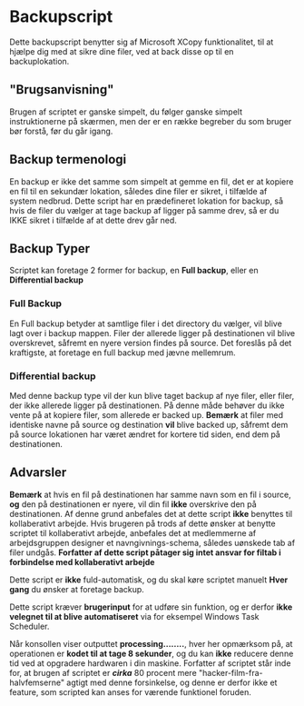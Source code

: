 # Backupscript
Dette backupscript benytter sig af Microsoft XCopy funktionalitet, til at hjælpe dig med at sikre dine filer, ved at back disse op til en backuplokation.

## "Brugsanvisning"
Brugen af scriptet er ganske simpelt, du følger ganske simpelt instruktionerne på skærmen, men der er en række begreber du som bruger bør forstå, før du går igang.

## Backup termenologi
En backup er ikke det samme som simpelt at gemme en fil, det er at kopiere en fil til en sekundær lokation, således dine filer er sikret, i tilfælde af system nedbrud.
Dette script har en prædefineret lokation for backup, så hvis de filer du vælger at tage backup af ligger på samme drev, så er du IKKE sikret i tilfælde af at dette drev går ned.
## Backup Typer
Scriptet kan foretage 2 former for backup, en **Full backup**, eller en **Differential backup**
### Full Backup
En Full backup betyder at samtlige filer i det directory du vælger, vil blive lagt over i backup mappen. Filer der allerede ligger på destinationen vil blive overskrevet, såfremt en nyere version findes på source. Det foreslås på det kraftigste, at foretage en full backup med jævne mellemrum.
### Differential backup
Med denne backup type vil der kun blive taget backup af nye filer, eller filer, der ikke allerede ligger på destinationen. På denne måde behøver du ikke vente på at kopiere filer, som allerede er backed up. **Bemærk** at filer med identiske navne på source og destination **vil** blive backed up, såfremt dem på source lokationen har været ændret for kortere tid siden, end dem på destinationen.

## Advarsler

**Bemærk** at hvis en fil på destinationen har samme navn som en fil i source, **og** den på destinationen er nyere, vil din fil **ikke** overskrive den på destinationen. Af denne grund anbefales det at dette script **ikke** benyttes til kollaberativt arbejde.
Hvis brugeren på trods af dette ønsker at benytte scriptet til kollaberativt arbejde, anbefales det at medlemmerne af arbejdsgruppen designer et navngivnings-schema, således uønskede tab af filer undgås. **Forfatter af dette script påtager sig intet ansvar for filtab i forbindelse med kollaberativt arbejde**

Dette script er **ikke** fuld-automatisk, og du skal køre scriptet manuelt **Hver gang** du ønsker at foretage backup.

Dette script kræver **brugerinput** for at udføre sin funktion, og er derfor **ikke velegnet til at blive automatiseret** via for eksempel Windows Task Scheduler.

Når konsollen viser outputtet **processing........**, hver her opmærksom på, at operationen er **kodet til at tage 8 sekunder**, og du kan **ikke** reducere denne tid ved at opgradere hardwaren i din maskine. Forfatter af scriptet står inde for, at brugen af scriptet er ***cirka*** 80 procent mere "hacker-film-fra-halvfemserne" agtigt med denne forsinkelse, og denne er derfor ikke et feature, som scripted kan anses for værende funktionel foruden. 
